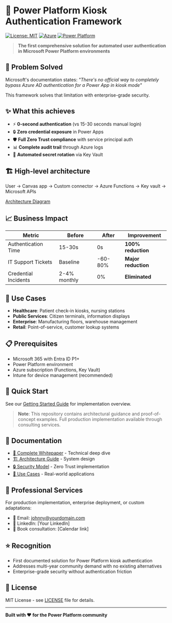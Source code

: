 # 🚀 Power Platform Kiosk Authentication Framework

[![License: MIT](https://img.shields.io/badge/License-MIT-yellow.svg)](https://opensource.org/licenses/MIT)
[![Azure](https://img.shields.io/badge/Azure-Functions%20%7C%20KeyVault-blue)](https://azure.microsoft.com)
[![Power Platform](https://img.shields.io/badge/Power%20Platform-Canvas%20Apps-red)](https://powerplatform.microsoft.com)

> **The first comprehensive solution for automated user authentication in Microsoft Power Platform environments**

## 🎯 Problem Solved

Microsoft's documentation states: *"There's no official way to completely bypass Azure AD authentication for a Power App in kiosk mode"*

This framework solves that limitation with enterprise-grade security.

## ✨ What this achieves

- ⚡ **0-second authentication** (vs 15-30 seconds manual login)
- 🔒 **Zero credential exposure** in Power Apps
- 🛡️ **Full Zero Trust compliance** with service principal auth
- 📊 **Complete audit trail** through Azure logs
- 🔄 **Automated secret rotation** via Key Vault

## 🏗️ High-level architecture

User → Canvas app → Custom connector → Azure Functions → Key vault → Microsoft APIs



[Architecture Diagram](docs/architecture-overview.png)

## 📈 Business Impact

| Metric | Before | After | Improvement |
|--------|--------|-------|-------------|
| Authentication Time | 15-30s | 0s | **100% reduction** |
| IT Support Tickets | Baseline | -60-80% | **Major reduction** |
| Credential Incidents | 2-4% monthly | 0% | **Eliminated** |

## 🎯 Use Cases

- **Healthcare**: Patient check-in kiosks, nursing stations
- **Public Services**: Citizen terminals, information displays  
- **Enterprise**: Manufacturing floors, warehouse management
- **Retail**: Point-of-service, customer lookup systems

## 📋 Prerequisites

- Microsoft 365 with Entra ID P1+
- Power Platform environment
- Azure subscription (Functions, Key Vault)
- Intune for device management (recommended)

## 🚀 Quick Start

See our [Getting Started Guide](docs/getting-started.md) for implementation overview.

> **Note**: This repository contains architectural guidance and proof-of-concept examples. Full production implementation available through consulting services.

## 📖 Documentation

- [📄 Complete Whitepaper](docs/whitepaper.pdf) - Technical deep dive
- [🏗️ Architecture Guide](docs/architecture-overview.png) - System design
- [🔒 Security Model](docs/security-model.md) - Zero Trust implementation
- [💼 Use Cases](docs/use-cases.md) - Real-world applications

## 🤝 Professional Services

For production implementation, enterprise deployment, or custom adaptations:

- 📧 Email: johnny@yourdomain.com
- 💼 LinkedIn: [Your LinkedIn]
- 📅 Book consultation: [Calendar link]

## ⭐ Recognition

- First documented solution for Power Platform kiosk authentication
- Addresses multi-year community demand with no existing alternatives
- Enterprise-grade security without authentication friction

## 📄 License

MIT License - see [LICENSE](LICENSE) file for details.

---

**Built with ❤️ for the Power Platform community**
